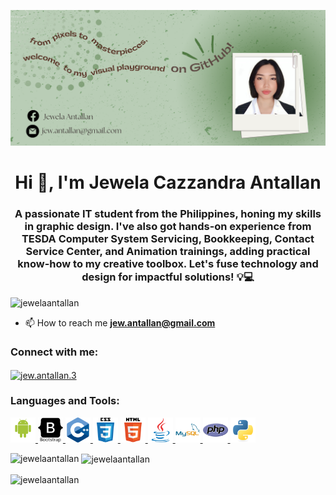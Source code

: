 ![logo](https://github.com/JewelaAntallan/JewelaAntallan/blob/main/Pink%20Gradient%20Keep%20Going%20Desktop%20Wallpaper.png)
<h1 align="center">Hi 👋, I'm Jewela Cazzandra Antallan</h1>
<h3 align="center">A passionate IT student from the Philippines, honing my skills in graphic design. I've also got hands-on experience from TESDA Computer System Servicing, Bookkeeping, Contact Service Center, and Animation trainings, adding practical know-how to my creative toolbox. Let's fuse technology and design for impactful solutions! 💡💻</h3>
<p align="left"> <img src="https://komarev.com/ghpvc/?username=jewelaantallan&label=Profile%20views&color=0e75b6&style=flat" alt="jewelaantallan" /> </p>

- 📫 How to reach me **jew.antallan@gmail.com**

<h3 align="left">Connect with me:</h3>
<p align="left">
<a href="https://fb.com/jew.antallan.3" target="blank"><img align="center" src="https://raw.githubusercontent.com/rahuldkjain/github-profile-readme-generator/master/src/images/icons/Social/facebook.svg" alt="jew.antallan.3" height="30" width="40" /></a>
</p>

<h3 align="left">Languages and Tools:</h3>
<p align="left"> <a href="https://developer.android.com" target="_blank" rel="noreferrer"> <img src="https://raw.githubusercontent.com/devicons/devicon/master/icons/android/android-original-wordmark.svg" alt="android" width="40" height="40"/> </a> <a href="https://getbootstrap.com" target="_blank" rel="noreferrer"> <img src="https://raw.githubusercontent.com/devicons/devicon/master/icons/bootstrap/bootstrap-plain-wordmark.svg" alt="bootstrap" width="40" height="40"/> </a> <a href="https://www.w3schools.com/cpp/" target="_blank" rel="noreferrer"> <img src="https://raw.githubusercontent.com/devicons/devicon/master/icons/cplusplus/cplusplus-original.svg" alt="cplusplus" width="40" height="40"/> </a> <a href="https://www.w3schools.com/css/" target="_blank" rel="noreferrer"> <img src="https://raw.githubusercontent.com/devicons/devicon/master/icons/css3/css3-original-wordmark.svg" alt="css3" width="40" height="40"/> </a> <a href="https://www.w3.org/html/" target="_blank" rel="noreferrer"> <img src="https://raw.githubusercontent.com/devicons/devicon/master/icons/html5/html5-original-wordmark.svg" alt="html5" width="40" height="40"/> </a> <a href="https://www.java.com" target="_blank" rel="noreferrer"> <img src="https://raw.githubusercontent.com/devicons/devicon/master/icons/java/java-original.svg" alt="java" width="40" height="40"/> </a> <a href="https://www.mysql.com/" target="_blank" rel="noreferrer"> <img src="https://raw.githubusercontent.com/devicons/devicon/master/icons/mysql/mysql-original-wordmark.svg" alt="mysql" width="40" height="40"/> </a> <a href="https://www.php.net" target="_blank" rel="noreferrer"> <img src="https://raw.githubusercontent.com/devicons/devicon/master/icons/php/php-original.svg" alt="php" width="40" height="40"/> </a> <a href="https://www.python.org" target="_blank" rel="noreferrer"> <img src="https://raw.githubusercontent.com/devicons/devicon/master/icons/python/python-original.svg" alt="python" width="40" height="40"/> </a> </p>

<p><img align="left" src="https://github-readme-stats.vercel.app/api/top-langs?username=jewelaantallan&show_icons=true&locale=en&layout=compact" alt="jewelaantallan" /></p>

<p>&nbsp;<img align="center" src="https://github-readme-stats.vercel.app/api?username=jewelaantallan&show_icons=true&locale=en" alt="jewelaantallan" /></p>

<p><img align="center" src="https://github-readme-streak-stats.herokuapp.com/?user=jewelaantallan&" alt="jewelaantallan" /></p>

